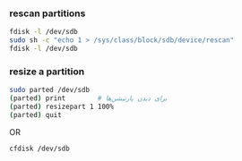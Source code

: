 

### rescan partitions
```sh
fdisk -l /dev/sdb
sudo sh -c "echo 1 > /sys/class/block/sdb/device/rescan"
fdisk -l /dev/sdb
```



### resize a partition
```sh
sudo parted /dev/sdb
(parted) print        # برای دیدن پارتیشن‌ها
(parted) resizepart 1 100%
(parted) quit
```
OR
```sh
cfdisk /dev/sdb
```


